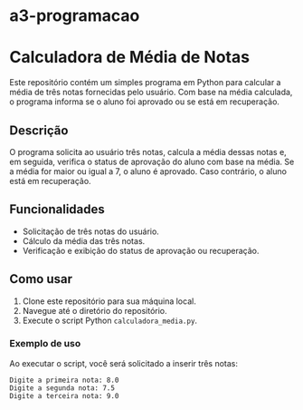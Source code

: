 # a3-programacao
# Calculadora de Média de Notas

Este repositório contém um simples programa em Python para calcular a média de três notas fornecidas pelo usuário. Com base na média calculada, o programa informa se o aluno foi aprovado ou se está em recuperação.

## Descrição

O programa solicita ao usuário três notas, calcula a média dessas notas e, em seguida, verifica o status de aprovação do aluno com base na média. Se a média for maior ou igual a 7, o aluno é aprovado. Caso contrário, o aluno está em recuperação.

## Funcionalidades

- Solicitação de três notas do usuário.
- Cálculo da média das três notas.
- Verificação e exibição do status de aprovação ou recuperação.

## Como usar

1. Clone este repositório para sua máquina local.
2. Navegue até o diretório do repositório.
3. Execute o script Python `calculadora_media.py`.

### Exemplo de uso

Ao executar o script, você será solicitado a inserir três notas:

```shell
Digite a primeira nota: 8.0
Digite a segunda nota: 7.5
Digite a terceira nota: 9.0
